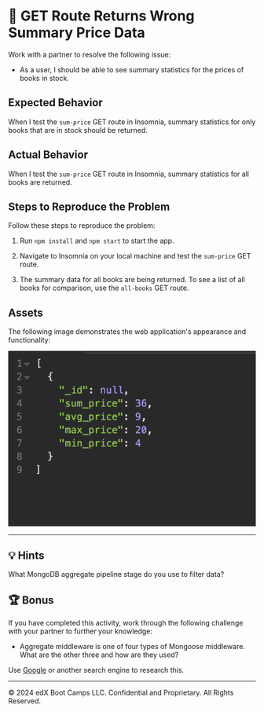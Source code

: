 # 🐛 GET Route Returns Wrong Summary Price Data

Work with a partner to resolve the following issue:

* As a user, I should be able to see summary statistics for the prices of books in stock.

## Expected Behavior

When I test the `sum-price` GET route in Insomnia, summary statistics for only books that are in stock should be returned.

## Actual Behavior

When I test the `sum-price` GET route in Insomnia, summary statistics for all books are returned.

## Steps to Reproduce the Problem

Follow these steps to reproduce the problem:

1. Run `npm install` and `npm start` to start the app.

2. Navigate to Insomnia on your local machine and test the `sum-price` GET route.

3. The summary data for all books are being returned. To see a list of all books for comparison, use the `all-books` GET route.

## Assets

The following image demonstrates the web application's appearance and functionality:

![Returned data showing only in-stock summary books.](assets/image_1.png)

---

## 💡 Hints

What MongoDB aggregate pipeline stage do you use to filter data?

## 🏆 Bonus

If you have completed this activity, work through the following challenge with your partner to further your knowledge:

* Aggregate middleware is one of four types of Mongoose middleware. What are the other three and how are they used?

Use [Google](https://www.google.com) or another search engine to research this.

---
© 2024 edX Boot Camps LLC. Confidential and Proprietary. All Rights Reserved.
